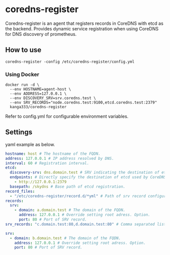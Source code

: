 # coredns-register

Coredns-register is an agent that registers records in CoreDNS with etcd as the backend.
Provides dynamic service registration when using CoreDNS for DNS discovery of prometheus.

## How to use

```shell
coredns-register -config /etc/coredns-register/config.yml
```

### Using Docker

```shell
docker run -d \
  --env HOSTNAME=agent-host \
  --env ADDRESS=127.0.0.1 \
  --env DISCOVERY_SRV=srv.coredns.test \
  --env SRV_RECORDS="node.coredns.test:9100,etcd.coredns.test:2379"
  kanga333/coredns-register
```

Refer to config.yml for configurable environment variables.

## Settings

yaml example as below.

```yaml:/etc/coredns-register/config.yml
hostname: host # The hostname of the FQDN.
address: 127.0.0.1 # IP address resolved by DNS.
interval: 60 # Registration interval.
etcd:
  discovery-srv: dns.domain.test # SRV indicating the destination of etcd used by CoreDNS.
  endpoints: # Directly specify the destination of etcd used by CoreDNS. discovery-srv takes precedence.
    - http://127.0.0.1:2379
  basepath: /skydns # Base path of etcd registration.
record_files:
  - "/etc/coredns-register/record.d/*yml" # Path of srv record configuration file.
records:
  srv:
    - domain: a.domain.test # The domain of the FQDN.
      address: 127.0.0.1 # Override setting root adress. Option.
      port: 80 # Port of SRV record.
srv_records: "c.domain.test:80,d.domain.test:80" # Comma separated list of "domain:port" of srv record. Option.
```

```yaml:/etc/coredns-register/record.d/b.yml
srv:
  - domain: b.domain.test # The domain of the FQDN.
    address: 127.0.0.1 # Override setting root adress. Option.
    port: 80 # Port of SRV record.
```

